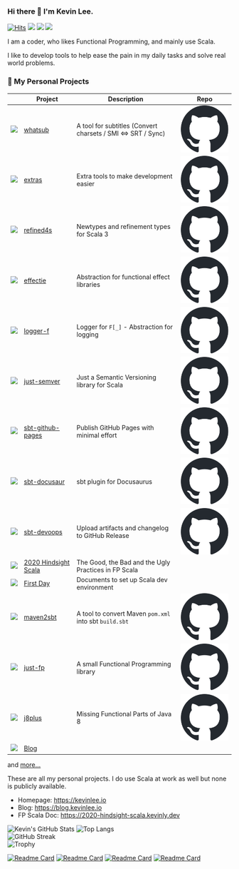 ### Hi there 👋 I'm Kevin Lee.

[![Hits](https://hits.sh/github.com/kevin-lee.svg)](https://hits.sh/github.com/kevin-lee/)
[![](https://img.shields.io/badge/%F0%9F%8F%A0-Home-blue)](https://kevinlee.io)
[![](https://img.shields.io/badge/%F0%9F%93%99-Blog-green)](https://blog.kevinlee.io)
[![](https://img.shields.io/badge/%F0%9F%93%91-FP%20Scala-red)](https://2020-hindsight-scala.kevinly.dev)

<!--
**kevin-lee/kevin-lee** is a ✨ _special_ ✨ repository because its `README.md` (this file) appears on your GitHub profile.

Here are some ideas to get you started:

- 🔭 I’m currently working on ...
- 🌱 I’m currently learning ...
- 👯 I’m looking to collaborate on ...
- 🤔 I’m looking for help with ...
- 💬 Ask me about ...
- 📫 How to reach me: ...
- 😄 Pronouns: ...
- ⚡ Fun fact: ...
-->

I am a coder, who likes Functional Programming, and mainly use Scala.

I like to develop tools to help ease the pain in my daily tasks and solve real world problems.

### 🔭 My Personal Projects

|                                                                                                                                                                 | Project                                                                                             | Description                                                  | Repo                                                                                                                                                                                                                                                                                   |
|-----------------------------------------------------------------------------------------------------------------------------------------------------------------|-----------------------------------------------------------------------------------------------------|--------------------------------------------------------------|----------------------------------------------------------------------------------------------------------------------------------------------------------------------------------------------------------------------------------------------------------------------------------------|
| <a href="https://whatsub.kevinly.dev" target="_blank"><img src="https://whatsub.kevinly.dev/img/whatsub-logo-96x96.png" /></a>                                  | <a href="https://kevin-lee.github.io/whatsub" target="_blank">whatsub</a>                           | A tool for subtitles (Convert charsets / SMI <=> SRT / Sync) | <a href="https://github.com/kevin-lee/whatsub"><picture><source media="(prefers-color-scheme: dark)" srcset="github-mark-white.svg"><source media="(prefers-color-scheme: light)" srcset="github-mark.svg"><img alt="Project Repository" src="github-mark.svg"></picture></a>          |
| <a href="https://extras.kevinly.dev" target="_blank"><img src="https://extras.kevinly.dev/img/extras-logo-96x96.png" /></a>                                     | <a href="https://kevin-lee.github.io/extras" target="_blank">extras</a>                             | Extra tools to make development easier                       | <a href="https://github.com/kevin-lee/extras"><picture><source media="(prefers-color-scheme: dark)" srcset="github-mark-white.svg"><source media="(prefers-color-scheme: light)" srcset="github-mark.svg"><img alt="Project Repository" src="github-mark.svg"></picture></a>           |
| <a href="https://refined4s.kevinly.dev" target="_blank"><img src="https://refined4s.kevinly.dev/img/refined4s-96x96.png" /></a>                                 | <a href="https://kevin-lee.github.io/refined4s" target="_blank">refined4s</a>                       | Newtypes and refinement types for Scala 3                    | <a href="https://github.com/kevin-lee/refined4s"><picture><source media="(prefers-color-scheme: dark)" srcset="github-mark-white.svg"><source media="(prefers-color-scheme: light)" srcset="github-mark.svg"><img alt="Project Repository" src="github-mark.svg"></picture></a>        |
| <a href="https://effectie.kevinly.dev" target="_blank"><img src="https://effectie.kevinly.dev/img/effectie-logo-96x96.png" /></a>                               | <a href="https://kevin-lee.github.io/effectie" target="_blank">effectie</a>                         | Abstraction for functional effect libraries                  | <a href="https://github.com/kevin-lee/effectie"><picture><source media="(prefers-color-scheme: dark)" srcset="github-mark-white.svg"><source media="(prefers-color-scheme: light)" srcset="github-mark.svg"><img alt="Project Repository" src="github-mark.svg"></picture></a>         |
| <a href="https://logger-f.kevinly.dev" target="_blank"><img src="https://logger-f.kevinly.dev/img/logger-f-96x96.png" /></a>                                    | <a href="https://kevin-lee.github.io/logger-f" target="_blank">logger-f</a>                         | Logger for `F[_]` - Abstraction for logging                  | <a href="https://github.com/kevin-lee/logger-f"><picture><source media="(prefers-color-scheme: dark)" srcset="github-mark-white.svg"><source media="(prefers-color-scheme: light)" srcset="github-mark.svg"><img alt="Project Repository" src="github-mark.svg"></picture></a>         |
| <a href="https://just-semver.kevinly.dev" target="_blank"><img src="https://just-semver.kevinly.dev/img/just-semver-logo-96x96.png" /></a>                      | <a href="https://kevin-lee.github.io/just-semver" target="_blank">just-semver</a>                   | Just a Semantic Versioning library for Scala                 | <a href="https://github.com/kevin-lee/just-semver"><picture><source media="(prefers-color-scheme: dark)" srcset="github-mark-white.svg"><source media="(prefers-color-scheme: light)" srcset="github-mark.svg"><img alt="Project Repository" src="github-mark.svg"></picture></a>      |
| <a href="https://sbt-github-pages.kevinly.dev" target="_blank"><img src="https://sbt-github-pages.kevinly.dev/img/sbt-github-pages-logo-96x96.png" /></a>       | <a href="https://kevin-lee.github.io/sbt-github-pages" target="_blank">sbt-github-pages</a>         | Publish GitHub Pages with minimal effort                     | <a href="https://github.com/kevin-lee/sbt-github-pages"><picture><source media="(prefers-color-scheme: dark)" srcset="github-mark-white.svg"><source media="(prefers-color-scheme: light)" srcset="github-mark.svg"><img alt="Project Repository" src="github-mark.svg"></picture></a> |
| <a href="https://sbt-docusaur.kevinly.dev" target="_blank"><img src="https://sbt-docusaur.kevinly.dev/img/sbt-docusaur-logo-96x96.png" /></a>                   | <a href="https://kevin-lee.github.io/sbt-docusaur" target="_blank">sbt-docusaur</a>                 | sbt plugin for Docusaurus                                    | <a href="https://github.com/kevin-lee/sbt-docusaur"><picture><source media="(prefers-color-scheme: dark)" srcset="github-mark-white.svg"><source media="(prefers-color-scheme: light)" srcset="github-mark.svg"><img alt="Project Repository" src="github-mark.svg"></picture></a>     |
| <a href="https://sbt-devoops.kevinly.dev" target="_blank"><img src="https://sbt-devoops.kevinly.dev/img/sbt-devoops-logo-96x96.png" /></a>                      | <a href="https://kevin-lee.github.io/sbt-devoops" target="_blank">sbt-devoops</a>                   | Upload artifacts and changelog to GitHub Release             | <a href="https://github.com/kevin-lee/sbt-devoops"><picture><source media="(prefers-color-scheme: dark)" srcset="github-mark-white.svg"><source media="(prefers-color-scheme: light)" srcset="github-mark.svg"><img alt="Project Repository" src="github-mark.svg"></picture></a>      |
| <a href="https://2020-hindsight-scala.kevinly.dev" target="_blank"><img src="https://2020-hindsight-scala.kevinly.dev/img/2020-hindsight-logo-96x96.png" /></a> | <a href="https://kevin-lee.github.io/2020-hindsight-scala" target="_blank">2020 Hindsight Scala</a> | The Good, the Bad and the Ugly Practices in FP Scala         |                                                                                                                                                                                                                                                                                        |
| <a href="https://first-day.kevinly.dev" target="_blank"><img src="https://first-day.kevinly.dev/img/first-day-96x96.png" /></a>                                 | <a href="https://kevin-lee.github.io/first-day" target="_blank">First Day</a>                       | Documents to set up Scala dev environment                    |                                                                                                                                                                                                                                                                                        |
| <a href="https://maven2sbt.kevinly.dev" target="_blank"><img src="https://maven2sbt.kevinly.dev/img/maven2sbt-logo-96x96.png" /></a>                            | <a href="https://kevin-lee.github.io/maven2sbt" target="_blank">maven2sbt</a>                       | A tool to convert Maven `pom.xml` into sbt `build.sbt`       | <a href="https://github.com/kevin-lee/maven2sbt"><picture><source media="(prefers-color-scheme: dark)" srcset="github-mark-white.svg"><source media="(prefers-color-scheme: light)" srcset="github-mark.svg"><img alt="Project Repository" src="github-mark.svg"></picture></a>        |
| <a href="https://just-fp.kevinly.dev" target="_blank"><img src="https://just-fp.kevinly.dev/img/just-fp-logo-96x96.png" /></a>                                  | <a href="https://kevin-lee.github.io/just-fp" target="_blank">just-fp</a>                           | A small Functional Programming library                       | <a href="https://github.com/kevin-lee/just-fp"><picture><source media="(prefers-color-scheme: dark)" srcset="github-mark-white.svg"><source media="(prefers-color-scheme: light)" srcset="github-mark.svg"><img alt="Project Repository" src="github-mark.svg"></picture></a>          |
| <a href="https://j8plus.kevinly.dev" target="_blank"><img src="https://j8plus.kevinly.dev/img/j8plus-logo-96x96.png" /></a>                                     | <a href="https://kevin-lee.github.io/j8plus" target="_blank">j8plus</a>                             | Missing Functional Parts of Java 8                           | <a href="https://github.com/kevin-lee/j8plus"><picture><source media="(prefers-color-scheme: dark)" srcset="github-mark-white.svg"><source media="(prefers-color-scheme: light)" srcset="github-mark.svg"><img alt="Project Repository" src="github-mark.svg"></picture></a>           |
| <a href="https://blog.kevinlee.io" target="_blank"><img src="https://blog.kevinlee.io/img/kevin-blog-logo.png" /></a>                                           | <a href="https://blog.kevinlee.io" target="_blank">Blog</a>                                         |                                                              |                                                                                                                                                                                                                                                                                        |

and [more...](https://github.com/kevin-lee?tab=repositories)

These are all my personal projects. I do use Scala at work as well but none is publicly available.

* Homepage: https://kevinlee.io
* Blog: https://blog.kevinlee.io
* FP Scala Doc: https://2020-hindsight-scala.kevinly.dev

<picture>
  <source media="(prefers-color-scheme: dark)" srcset="https://github-readme-stats.vercel.app/api?username=kevin-lee&count_private=true&theme=tokyonight&hide_border=true&hide_rank=true">
  <source media="(prefers-color-scheme: light)" srcset="https://github-readme-stats.vercel.app/api?username=kevin-lee&count_private=true&theme=solarized-light&hide_border=true&hide_rank=true">
  <img alt="Kevin's GitHub Stats" src="https://github-readme-stats.vercel.app/api?username=kevin-lee&count_private=true&theme=solarized-light&hide_border=true&hide_rank=true">
</picture>
<picture>
  <source media="(prefers-color-scheme: dark)" srcset="https://github-readme-stats.vercel.app/api/top-langs/?username=kevin-lee&theme=tokyonight&hide_border=true&layout=compact&langs_count=8">
  <source media="(prefers-color-scheme: light)" srcset="https://github-readme-stats.vercel.app/api/top-langs/?username=kevin-lee&theme=solarized-light&hide_border=true&layout=compact&langs_count=8">
  <img alt="Top Langs" src="https://github-readme-stats.vercel.app/api/top-langs/?username=kevin-lee&theme=solarized-light&hide_border=true&layout=compact&langs_count=8">
</picture>
<br>

<picture>
  <source media="(prefers-color-scheme: dark)" srcset="https://github-readme-streak-stats.herokuapp.com?user=kevin-lee&theme=tokyonight&hide_border=true">
  <source media="(prefers-color-scheme: light)" srcset="https://github-readme-streak-stats.herokuapp.com?user=kevin-lee&theme=solarized-light&hide_border=true">
  <img alt="GitHub Streak" src="https://github-readme-streak-stats.herokuapp.com?user=kevin-lee&theme=solarized-light&hide_border=true">
</picture>
<br>

<picture>
  <source media="(prefers-color-scheme: dark)" srcset="https://github-profile-trophy.vercel.app/?username=kevin-lee&theme=nord&column=4)](https://github.com/ryo-ma/github-profile-trophy">
  <source media="(prefers-color-scheme: light)" srcset="https://github-profile-trophy.vercel.app/?username=kevin-lee&theme=flat&column=4)](https://github.com/ryo-ma/github-profile-trophy">
  <img alt="Trophy" src="https://github-profile-trophy.vercel.app/?username=kevin-lee&theme=flat&column=4)](https://github.com/ryo-ma/github-profile-trophy">
</picture>


[![Readme Card](https://github-readme-stats.vercel.app/api/pin/?username=kevin-lee&repo=openai4s)](https://github.com/kevin-lee/openai4s)
[![Readme Card](https://github-readme-stats.vercel.app/api/pin/?username=kevin-lee&repo=just-semver)](https://github.com/kevin-lee/just-semver)
[![Readme Card](https://github-readme-stats.vercel.app/api/pin/?username=kevin-lee&repo=sbt-docusaur)](https://github.com/kevin-lee/sbt-docusaur)
[![Readme Card](https://github-readme-stats.vercel.app/api/pin/?username=kevin-lee&repo=sbt-github-pages)](https://github.com/kevin-lee/sbt-github-pages)
